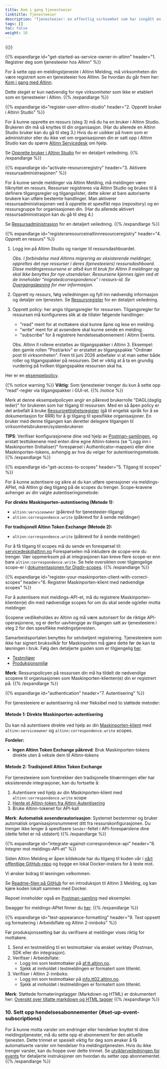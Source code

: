 ```yaml
---
title: Kom i gang tjenesteeier
linktitle: Tjenesteeier
description: "Tjenesteeier: en offentlig virksomhet som har inngått en avtale for å konfigurere og forvalte tjenester i Altinn, for eksempel en meldingstjeneste."
tags: []
toc: false
weight: 10
---
```


{{<children />}}

{{% expandlarge id="get-started-as-service-owner-in-altinn" header="1. Registrer deg som tjenesteeier hos Altinn" %}}

For å sette opp en meldingstjeneste i Altinn Melding, må virksomheten din være registrert som en tjenesteeier hos Altinn. Se hvordan du går frem her:
[Kom i gang med Altinn](https://www.altinndigital.no/kom-i-gang/guide-kom-i-gang-med-altinn/).

Dette steget er kun nødvendig for nye virksomheter som ikke er etablert som en tjenesteeier i Altinn.
{{% /expandlarge %}}

{{% expandlarge id="register-user-altinn-studio" header="2. Opprett bruker i Altinn Studio" %}}

For å kunne opprette en ressurs (steg 3) må du ha en bruker i Altinn Studio. Brukeren din må så knyttes til din organisasjon. (Har du allerede en Altinn Studio bruker kan du gå til steg 3.) Hvis du er usikker på hvem som er administrator eller du ikke vet om organisasjonen din er satt opp i Altinn Studio
kan du spørre [Altinn Servicedesk](mailto:tjenesteeier@altinn.no) om hjelp.

Se [Opprette bruker i Altinn Studio](https://docs.altinn.studio/nb/altinn-studio/v8/getting-started/create-user/) for en detaljert veiledning.
{{% /expandlarge %}}

{{% expandlarge id="activate-resourceregistry" header="3. Aktivere ressursadministrasjonen" %}}

For å kunne sende meldinger via Altinn Melding, må meldingen være tilknyttet en ressurs. Ressurser registreres via Altinn Studio og brukes til å definere tilgangsregler og tilgangslister, dette sikrer at bare autoriserte brukere kan utføre bestemte handlinger.
Man aktiverer ressursadministrasjonen ved å opprette et spesifikt repo (repository) og en ressursgruppe for organisasjonen din. (Har du allerede aktivert ressursadministrasjon kan du gå til steg 4.)

Se [Ressursadministrasjon](https://docs.altinn.studio/nb/authorization/getting-started/resource-admin-studio/#opprett-ressursadministrasjonsarkivet-for-organisasjonen) for en detaljert veiledning.
{{% /expandlarge %}}

{{% expandlarge id="registeraresourceinaltinnresourceregistry" header="4. Opprett en ressurs" %}}

1. Logg inn på Altinn Studio og naviger til ressursdashboardet.

      *Obs. I forbindelse med Altinns migrering av eksisterende meldinger, opprettes det nye ressurser i deres (tjenesteeiers) ressursdashboard. Disse meldingsressursene er altså kun til bruk for Altinn II meldinger og skal ikke benyttes for nye utsendelser. Ressursene kjennes igjen ved at de inneholder "migratedcorrespondence" i ressurs-id. Se [Overgangsløsning](https://docs.altinn.studio/nb/correspondence/transition/) for mer informasjon.*
2. Opprett ny ressurs, følg veiledningen og fyll inn nødvendig informasjon og detaljer om tjenesten. Se [Ressursregister](https://docs.altinn.studio/nb/authorization/guides/resource-owner/create-resource-resource-admin/#trinn-1-opprett-ressurs) for en detaljert veiledning.
3. Opprett policy: her angis tilgangsregler for ressursen. Tilgangsregler for ressursen må konfigureres slik at de tillater følgende handlinger:
   - "read" ment for at mottakere skal kunne åpne og lese en melding.
   - "write" ment for at avsendere skal kunne sende en melding.
   - "subscribe" for å registrere hendelsesabonnement i Altinn Events.

   Obs. Altinn II rollene erstattes av tilgangspakker i Altinn 3. Eksempel: den gamle rollen "Post/arkiv" er erstattet av tilgangspakke "Ordinær post til virksomheten". Frem til juni 2026 anbefaler vi at man setter både roller og tilgangspakker på ressursen. Det er viktig at å ta en grundig vurdering på hvilken tilgangspakke ressursen skal ha.

Her er en [eksempelpolicy](https://docs.altinn.studio/nb/correspondence/getting-started/ExamplePolicy.xml).

{{% notice warning  %}}
**Viktig**: Som tjenesteeier trenger du kun å sette opp "read"-regler via tilgangspakker i GUI-et.
{{% /notice %}}

Merk at denne eksempelpolicyen angir en påkrevd brukerrolle "DAGL(daglig leder)" for brukeren som har tilgang til ressursen. Med en så åpen policy er det anbefalt å bruke [Ressursrettighetsregister](https://docs.altinn.studio/nb/authorization/what-do-you-get/resourceregistry/) (gå til engelsk språk for å se dokumentasjon for RRR) for å gi tilgang til spesifikke organisasjoner.
En bruker med denne tilgangen kan deretter delegere tilgangen til virksomhetsbrukeren/systembrukeren

**TIPS**: Verifiser konfigurasjonene dine ved hjelp av [Postman-samlingen](https://github.com/Altinn/altinn-correspondence/blob/main/altinn-correspondence-postman-collection.json), og erstatt testtokenene med enten dine egne Altinn-tokens (se "Logg inn i Maskinporten (Initialiser)" forespørsel i Authenticator-mappen) eller dine Maskinporten-tokens, avhengig av hva du velger for autentiseringsmetode.
{{% /expandlarge %}}

{{% expandlarge id="get-access-to-scopes" header="5. Tilgang til scopes" %}}

For å kunne autentisere og sikre at du kan utføre operasjoner via meldings-APIet, må Altinn gi deg tilgang på de scopes du trenger. Scope-kravene avhenger av din valgte autentiseringsmetode:

**For direkte Maskinporten-autentisering (Metode 1):**
- `altinn:serviceowner` (påkrevd for tjenesteeier-tilgang)
- `altinn:correspondence.write` (påkrevd for å sende meldinger)

**For tradisjonell Altinn Token Exchange (Metode 2):**
- `altinn:correspondence.write` (påkrevd for å sende meldinger)

For å få tilgang til scopes må du sende en forespørsel til: servicedesk@altinn.no
Forespørselen må inkludere de scope-ene du trenger. Vær oppmerksom på at integrasjonen kan kreve flere scope-er enn bare `altinn:correspondence.write`. Se hele oversikten over tilgjengelige scope-er i [dokumentasjonen for Digdir-scopes](https://docs.altinn.studio/nb/api/authentication/digdirscopes/).
{{% /expandlarge %}}

{{% expandlarge id="register-your-maskinporten-client-with-correct-scopes" header="6. Registrer Maskinporten-klient med nødvendige scopes" %}}

For å autentisere mot meldings-API-et, må du registrere Maskinporten-klienten(e) din med nødvendige scopes for om du skal sende og/eller motta meldinger.

Scopene vedlikeholdes av Altinn og må være autorisert for de riktige API-operasjonene, og er derfor uavhengige av tilgangen satt av tjenesteeiere i steg 2 for den spesifikke meldingstjenesten.

Samarbeidsportalen benyttes for selvbetjent registrering. Tjenesteeiere som ikke har signert bruksvilkår for Maskinporten må gjøre dette før de kan ta løsningen i bruk. Følg den detaljerte guiden som er tilgjengelig [her](https://docs.digdir.no/docs/Maskinporten/maskinporten_sjolvbetjening_web#innlogging-og-tilgang).

- [Testmiljøer](https://sjolvbetjening.test.samarbeid.digdir.no/)
- [Produksjonsmiljø](https://sjolvbetjening.samarbeid.digdir.no/)

**Merk**: Ressurspolicyen på ressursen din må ha tildelt de nødvendige scopene til organisasjonen som Maskinporten-klienten(e) din er registrert på.
{{% /expandlarge %}}

{{% expandlarge id="authentication" header="7. Autentisering" %}}

For tjenesteeiere er autentisering nå mer fleksibel med to støttede metoder:

#### Metode 1: Direkte Maskinporten-autentisering

Du kan nå autentisere direkte ved hjelp av din [Maskinporten-klient](https://docs.digdir.no/docs/Maskinporten/maskinporten_guide_apikonsument.html) med `altinn:serviceowner` og `altinn:correspondence.write` scopes.

**Fordeler:**
- **Ingen Altinn Token Exchange påkrevd**: Bruk Maskinporten-tokens direkte uten å veksle dem til Altinn-tokens

#### Metode 2: Tradisjonell Altinn Token Exchange

For tjenesteeiere som foretrekker den tradisjonelle tilnærmingen eller har eksisterende integrasjoner, kan du fortsette å:

1. Autentisere ved hjelp av din Maskinporten-klient med `altinn:correspondence.write` scope
2. [Hente et Altinn-token fra Altinn Autentisering](https://docs.altinn.studio/nb/authorization/getting-started/authentication/#bytt-et-jwt-fra-en-ekstern-tokenleverandør)
3. Bruke Altinn-tokenet for API-kall

**Merk**: **Automatisk avsenderautorisasjon**: Systemet bestemmer og bruker automatisk organisasjonsnummeret ditt fra ressurskonfigurasjonen. Du trenger ikke lenger å spesifisere `Sender`-feltet i API-forespørslene dine (dette feltet er nå utdatert)
{{% /expandlarge %}}

{{% expandlarge id="integrate-against-correspondence-api" header="8. Integrer mot meldings-API-et" %}}

Siden Altinn Melding er åpen kildekode har du tilgang til koden vår i [vårt offentlige GitHub-repo](https://github.com/Altinn/altinn-correspondence) og bygge en lokal Docker-instans for å teste mot.

Vi ønsker bidrag til løsningen velkommen.

Se [Readme-filen på GitHub](https://github.com/Altinn/altinn-correspondence/blob/main/README.md) for en introduksjon til Altinn 3 Melding, og kan kjøre koden lokalt sammen med Docker.

Repoet inneholder også en [Postman-samling](https://github.com/Altinn/altinn-correspondence/blob/main/altinn-correspondence-postman-collection.json) med eksempler.

Swagger for meldings-APIet finner du [her](/nb/api/correspondence/spec/).
{{% /expandlarge %}}

{{% expandlarge id="test-appearance-formatting" header="9. Test oppsett og formatering i Arbeidsflate og Altinn 2-innboks" %}}

Før produksjonssetting bør du verifisere at meldinger vises riktig for mottakere.

1. Send en testmelding til en testmottaker via ønsket verktøy (Postman, SDK eller din integrasjon).
2. Verifiser i Arbeidsflate:
   - Logg inn som testmottaker på [af.tt.altinn.no](https://af.tt.altinn.no/).
   - Sjekk at innholdet i testmeldingen er formatert som tiltenkt.
3. Verifiser i Altinn 2-innboks:
   - Logg inn som testmottaker på [info.tt02.altinn.no](https://info.tt02.altinn.no/).
   - Sjekk at innholdet i testmeldingen er formatert som tiltenkt.

**Merk**: Støttede formateringstagger (Markdown og HTML) er dokumentert her: [Oversikt over tillatte markdown og HTML tagger](https://docs.altinn.studio/nb/dialogporten/reference/front-end/front-channel-embeds/#markdown-og-html)
{{% /expandlarge %}}

### 10. Sett opp hendelsesabonnementer {#set-up-event-subscriptions}

For å kunne motta varsler om endringer eller hendelser knyttet til dine meldingstjenester, må du sette opp et abonnement for den aktuelle tjenesten.
Dette trinnet er spesielt viktig for deg som ønsker å få automatiserte varsler om hendelser fra meldingstjenesten. Hvis du ikke trenger varsler, kan du hoppe over dette trinnet.
Se [utviklerveiledningen for events](https://docs.altinn.studio/nb/correspondence/getting-started/developer-guides/events) for detaljerte instruksjoner om hvordan du setter opp abonnementet.
{{% /expandlarge %}}